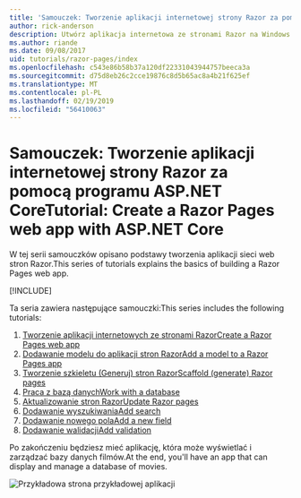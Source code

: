 ```yaml
---
title: 'Samouczek: Tworzenie aplikacji internetowej strony Razor za pomocą programu ASP.NET Core'
author: rick-anderson
description: Utwórz aplikacja internetowa ze stronami Razor na Windows za pomocą programu Visual Studio, platformy ASP.NET Core i programem EF Core.
ms.author: riande
ms.date: 09/08/2017
uid: tutorials/razor-pages/index
ms.openlocfilehash: c543e86b58b37a120df22331043944757beeca3a
ms.sourcegitcommit: d75d8eb26c2cce19876c8d5b65ac8a4b21f625ef
ms.translationtype: MT
ms.contentlocale: pl-PL
ms.lasthandoff: 02/19/2019
ms.locfileid: "56410063"
---
```

# <a name="tutorial-create-a-razor-pages-web-app-with-aspnet-core"></a><span data-ttu-id="02801-103">Samouczek: Tworzenie aplikacji internetowej strony Razor za pomocą programu ASP.NET Core</span><span class="sxs-lookup"><span data-stu-id="02801-103">Tutorial: Create a Razor Pages web app with ASP.NET Core</span></span>

<span data-ttu-id="02801-104">W tej serii samouczków opisano podstawy tworzenia aplikacji sieci web stron Razor.</span><span class="sxs-lookup"><span data-stu-id="02801-104">This series of tutorials explains the basics of building a Razor Pages web app.</span></span> 

[!INCLUDE[](~/includes/advancedRP.md)]

<span data-ttu-id="02801-105">Ta seria zawiera następujące samouczki:</span><span class="sxs-lookup"><span data-stu-id="02801-105">This series includes the following tutorials:</span></span>

1. [<span data-ttu-id="02801-106">Tworzenie aplikacji internetowych ze stronami Razor</span><span class="sxs-lookup"><span data-stu-id="02801-106">Create a Razor Pages web app</span></span>](xref:tutorials/razor-pages/razor-pages-start)
1. [<span data-ttu-id="02801-107">Dodawanie modelu do aplikacji stron Razor</span><span class="sxs-lookup"><span data-stu-id="02801-107">Add a model to a Razor Pages app</span></span>](xref:tutorials/razor-pages/model)
1. [<span data-ttu-id="02801-108">Tworzenie szkieletu (Generuj) stron Razor</span><span class="sxs-lookup"><span data-stu-id="02801-108">Scaffold (generate) Razor pages</span></span>](xref:tutorials/razor-pages/page)
1. [<span data-ttu-id="02801-109">Praca z bazą danych</span><span class="sxs-lookup"><span data-stu-id="02801-109">Work with a database</span></span>](xref:tutorials/razor-pages/sql)
1. [<span data-ttu-id="02801-110">Aktualizowanie stron Razor</span><span class="sxs-lookup"><span data-stu-id="02801-110">Update Razor pages</span></span>](xref:tutorials/razor-pages/da1)
1. [<span data-ttu-id="02801-111">Dodawanie wyszukiwania</span><span class="sxs-lookup"><span data-stu-id="02801-111">Add search</span></span>](xref:tutorials/razor-pages/search)
1. [<span data-ttu-id="02801-112">Dodawanie nowego pola</span><span class="sxs-lookup"><span data-stu-id="02801-112">Add a new field</span></span>](xref:tutorials/razor-pages/new-field)
1. [<span data-ttu-id="02801-113">Dodawanie walidacji</span><span class="sxs-lookup"><span data-stu-id="02801-113">Add validation</span></span>](xref:tutorials/razor-pages/validation)

<span data-ttu-id="02801-114">Po zakończeniu będziesz mieć aplikację, która może wyświetlać i zarządzać bazy danych filmów.</span><span class="sxs-lookup"><span data-stu-id="02801-114">At the end, you'll have an app that can display and manage a database of movies.</span></span>

![Przykładowa strona przykładowej aplikacji](index/_static/sample-page.png)
